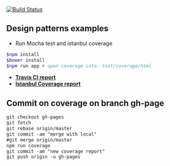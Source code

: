 [![Build Status](https://travis-ci.org/fernandoPalaciosGit/design-patterns.svg?branch=master)](https://travis-ci.org/fernandoPalaciosGit/design-patterns)


## Design patterns examples

- Run Mocha test and istanbul coverage
```bash
$npm install
$bower install
$npm run app # open coverage into: test/coverage/html
```

- [**Travis CI report**](https://travis-ci.org/fernandoPalaciosGit/design-patterns)
- [**Istanbul Coverage report**](http://fernandopalaciosgit.github.io/design-patterns/test/coverage/html/index.html)

## Commit on coverage on branch gh-page

```markdown
git checkout gh-pages
git fetch
git rebase origin/master
git commit -am "merge with local"
#git merge origin/master
npm run coverage
git commit -am "new coverage report"
git push origin -u gh-pages
```
